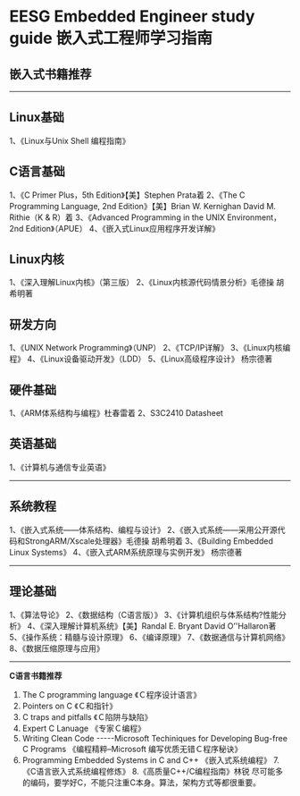 # EESG Embedded Engineer study guide 嵌入式工程师学习指南



## **嵌入式书籍推荐**
---
**Linux基础**
---
1、《Linux与Unix Shell 编程指南》


**C语言基础**
---
1、《C Primer Plus，5th Edition》【美】Stephen Prata着
2、《The C Programming Language, 2nd Edition》【美】Brian W. Kernighan David M. Rithie（K & R）着
3、《Advanced Programming in the UNIX Environment，2nd Edition》（APUE）
4、《嵌入式Linux应用程序开发详解》


**Linux内核**
---
1、《深入理解Linux内核》（第三版）
2、《Linux内核源代码情景分析》毛德操 胡希明著


**研发方向**
---
1、《UNIX Network Programming》（UNP）
2、《TCP/IP详解》
3、《Linux内核编程》
4、《Linux设备驱动开发》（LDD）
5、《Linux高级程序设计》 杨宗德著


**硬件基础**
---
1、《ARM体系结构与编程》杜春雷着
2、S3C2410 Datasheet


**英语基础**
---
1、《计算机与通信专业英语》

---
**系统教程**
---
1、《嵌入式系统――体系结构、编程与设计》
2、《嵌入式系统――采用公开源代码和StrongARM/Xscale处理器》毛德操 胡希明着
3、《Building Embedded Linux Systems》
4、《嵌入式ARM系统原理与实例开发》 杨宗德著

---
**理论基础**
---
1、《算法导论》
2、《数据结构（C语言版）》
3、《计算机组织与体系结构?性能分析》
4、《深入理解计算机系统》【美】Randal E. Bryant David O’'Hallaron著
5、《操作系统：精髓与设计原理》
6、《编译原理》
7、《数据通信与计算机网络》
8、《数据压缩原理与应用》

---
**C语言书籍推荐**

1. The C programming language 《Ｃ程序设计语言》
2. Pointers on C 《Ｃ和指针》
3. C traps and pitfalls 《Ｃ陷阱与缺陷》
4. Expert C Lanuage 《专家Ｃ编程》
5. Writing Clean Code -----Microsoft Techiniques for Developing Bug-free C Programs
   《编程精粹–Microsoft 编写优质无错Ｃ程序秘诀》
6. Programming Embedded Systems in C and C++ 《嵌入式系统编程》
   7.《C语言嵌入式系统编程修炼》
   8.《高质量C++/C编程指南》林锐
   尽可能多的编码，要学好C，不能只注重C本身。算法，架构方式等都很重要。
